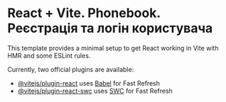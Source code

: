 # React + Vite. Phonebook. Реєстрація та логін користувача

<!-- # Алгоритм встановлення і роботи з редаксом.

1. Встановити бібліотеки redux and redux-toolkit
2. Створити store та підключити його до <Provider>...</Provider>
3. Створили базовий редьюсер та продумали його початковий стан (INITIAL_STATE).
4. Підписалися на дані з стору прямо в компоненті за допомогою (useSelector).
5. Продумали, як буде виглядати наш об'єкт інструкції(action) та що йому потрібно.
6. Отримали функцію dispatch за допомогою (useDispatch).
7. Надіслали об'єкт інструкції dispatch(action).
8. Прописали логіку опрацювання цієї інструкції в редьюсері.

store - це місце, де будуть зберігатися та опрауюватися дані (One source of truth).

dispatch - це функція, яка відправляє команду(action) в редьюсер.

action - це об'єкт, який має як мінімум містити поле type, може містити ще якусь
корисну інфомрацію в полі payload (об'єкт інстукції).

reducer - це чистя функція, яка приймає в себе state, action та повертає змінений, або не змінений state. -->

<!-- test password: dfgghghg -->

This template provides a minimal setup to get React working in Vite with HMR and some ESLint rules.

Currently, two official plugins are available:

- [@vitejs/plugin-react](https://github.com/vitejs/vite-plugin-react/blob/main/packages/plugin-react/README.md) uses [Babel](https://babeljs.io/) for Fast Refresh
- [@vitejs/plugin-react-swc](https://github.com/vitejs/vite-plugin-react-swc) uses [SWC](https://swc.rs/) for Fast Refresh
